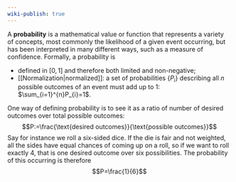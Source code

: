 ```yaml
---
wiki-publish: true
---
```

A **probability** is a mathematical value or function that represents a variety of concepts, most commonly the likelihood of a given event occurring, but has been interpreted in many different ways, such as a measure of confidence. Formally, a probability is
- defined in $[0,1]$ and therefore both limited and non-negative;
- [[Normalization|normalized]]: a set of probabilities $\{ P_{i} \}$ describing all $n$ possible outcomes of an event must add up to 1: $\sum_{i=1}^{n}P_{i}=1$.

One way of defining probability is to see it as a ratio of number of desired outcomes over total possible outcomes:
$$P:=\frac{\text{desired outcomes}}{\text{possible outcomes}}$$
Say for instance we roll a six-sided dice. If the die is fair and not weighted, all the sides have equal chances of coming up on a roll, so if we want to roll exactly 4, that is one desired outcome over six possibilities. The probability of this occurring is therefore
$$P=\frac{1}{6}$$
